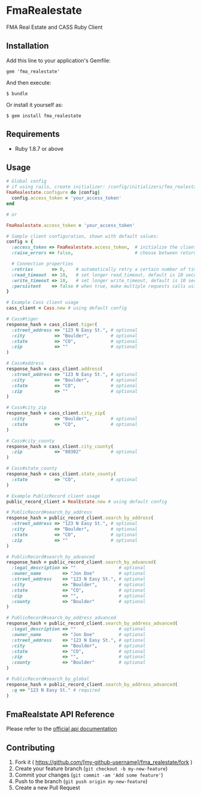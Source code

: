 # FmaRealestate

FMA Real Estate and CASS Ruby Client

## Installation

Add this line to your application's Gemfile:

    gem 'fma_realestate'

And then execute:

    $ bundle

Or install it yourself as:

    $ gem install fma_realestate

## Requirements

* Ruby 1.8.7 or above

## Usage

```ruby
# Global config
# if using rails, create initializer: /config/initializers/fma_realestate.rb
FmaRealestate.configure do |config|
  config.access_token = 'your_access_token'
end

# or

FmaRealestate.access_token = 'your_access_token'
```

```ruby
# Sample client configuration, shown with default values:
config = {
  :access_token => FmaRealestate.access_token,  # initialize the client with an access token
  :raise_errors => false,                       # choose between returning false or raising a proper exception when API calls fails

  # Connection properties
  :retries       => 0,    # automatically retry a certain number of times before returning
  :read_timeout  => 10,   # set longer read_timeout, default is 10 seconds
  :write_timeout => 10,   # set longer write_timeout, default is 10 seconds
  :persistent    => false # when true, make multiple requests calls using a single persistent connection. Use +close_connection+ method on the client to manually clean up sockets
}
```

```ruby
# Example Cass client usage
cass_client = Cass.new # using default config

# Cass#tiger
response_hash = cass_client.tiger(
  :street_address => "123 N Easy St.", # optional
  :city           => "Boulder",        # optional
  :state          => "CO",             # optional
  :zip            => ""                # optional
)

# Cass#address
response_hash = cass_client.address(
  :street_address => "123 N Easy St.", # optional
  :city           => "Boulder",        # optional
  :state          => "CO",             # optional
  :zip            => ""                # optional
)

# Cass#city_zip
response_hash = cass_client.city_zip(
  :city           => "Boulder",        # optional
  :state          => "CO",             # optional
)

# Cass#city_county
response_hash = cass_client.city_county(
  :zip            => "80302"           # optional
)

# Cass#state_county
response_hash = cass_client.state_county(
  :state          => "CO",             # optional
)
```

```ruby
# Example PublicRecord client usage
public_record_client = RealEstate.new # using default config

# PublicRecord#search_by_address
response_hash = public_record_client.search_by_address(
  :street_address => "123 N Easy St.", # optional
  :city           => "Boulder",        # optional
  :state          => "CO",             # optional
  :zip            => ""                # optional
)

# PublicRecord#search_by_advanced
response_hash = public_record_client.search_by_advanced(
  :legal_description => ""                # optional
  :owner_name        => "Jon Doe"         # optional
  :street_address    => "123 N Easy St.", # optional
  :city              => "Boulder",        # optional
  :state             => "CO",             # optional
  :zip               => "",               # optional
  :county            => "Boulder"         # optional
)

# PublicRecord#search_by_address_advanced
response_hash = public_record_client.search_by_address_advanced(
  :legal_description => ""                # optional
  :owner_name        => "Jon Doe"         # optional
  :street_address    => "123 N Easy St.", # optional
  :city              => "Boulder",        # optional
  :state             => "CO",             # optional
  :zip               => "",               # optional
  :county            => "Boulder"         # optional
)

# PublicRecord#search_by_global
response_hash = public_record_client.search_by_address_advanced(
  :q => "123 N Easy St." # required
)
```

## FmaRealstate API Reference
Please refer to the <a href="http://realestate.firstmoversadvantage.com/api_documentation" target="_blank">official api documentation</a>

## Contributing

1. Fork it ( https://github.com/[my-github-username]/fma_realestate/fork )
2. Create your feature branch (`git checkout -b my-new-feature`)
3. Commit your changes (`git commit -am 'Add some feature'`)
4. Push to the branch (`git push origin my-new-feature`)
5. Create a new Pull Request
